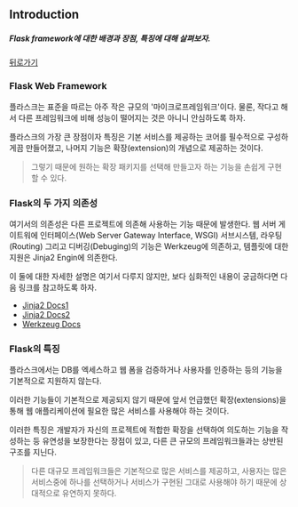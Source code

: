 ## Introduction  

##### Flask framework에 대한 배경과 장점, 특징에 대해 살펴보자.  

[뒤로가기](/web/flask/README.md)

### Flask Web Framework  

플라스크는 표준을 따르는 아주 작은 규모의 '마이크로프레임워크'이다. 물론, 작다고 해서 다른 프레임워크에 비해 성능이 떨어지는 것은 아니니 안심하도록 하자.  

플라스크의 가장 큰 장점이자 특징은 기본 서비스를 제공하는 코어를 필수적으로 구성하게끔 만들어졌고, 나머지 기능은 확장(extension)의 개념으로 제공하는 것이다.  

> 그렇기 때문에 원하는 확장 패키지를 선택해 만들고자 하는 기능을 손쉽게 구현할 수 있다.  

### Flask의 두 가지 의존성  

여기서의 의존성은 다른 프로젝트에 의존해 사용하는 기능 때문에 발생한다. 웹 서버 게이트워에 인터페이스(Web Server Gateway Interface, WSGI) 서브시스템, 라우팅(Routing) 그리고 디버깅(Debuging)의 기능은 Werkzeug에 의존하고, 템플릿에 대한 지원은 Jinja2 Engin에 의존한다.  

이 둘에 대한 자세한 설명은 여기서 다루지 않지만, 보다 심화적인 내용이 궁금하다면 다음 링크를 참고하도록 하자.  

- [Jinja2 Docs1](http://www.alexkrupp.com/Jinja%20docs.html)
- [Jinja2 Docs2](http://jinja.pocoo.org/docs/)
- [Werkzeug Docs](http://werkzeug.pocoo.org/docs/)

### Flask의 특징  

플라스크에서는 DB를 엑세스하고 웹 폼을 검증하거나 사용자를 인증하는 등의 기능을 기본적으로 지원하지 않는다.  

이러한 기능들이 기본적으로 제공되지 않기 때문에 앞서 언급했던 확장(extensions)을 통해 웹 애플리케이션에 필요한 많은 서비스를 사용해야 하는 것이다.  

이러한 특징은 개발자가 자신의 프로젝트에 적합한 확장을 선택하여 의도하는 기능을 작성하는 등 유연성을 보장한다는 장점이 있고, 다른 큰 규모의 프레임워크들과는 상반된 구조를 지닌다.  

> 다른 대규모 프레임워크들은 기본적으로 많은 서비스를 제공하고, 사용자는 많은 서비스중에 하나를 선택하거나 서비스가 구현된 그대로 사용해야 하기 때문에 상대적으로 유연하지 못하다.  



